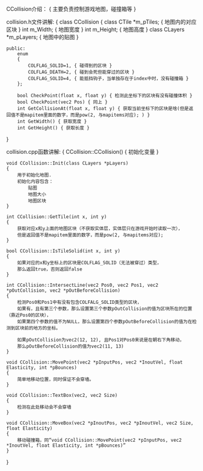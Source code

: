 CCollision介绍：
{
    主要负责控制游戏地图，碰撞箱等
}

collision.h文件讲解:
{
    class CCollision
    {
        class CTile *m_pTiles; { 地图内的对应区块 }
        int m_Width; { 地图宽度 }
        int m_Height; { 地图高度 }
        class CLayers *m_pLayers; { 地图中的贴图 }

    public:
        enum
        {
            COLFLAG_SOLID=1, { 碰得到的区块 }
            COLFLAG_DEATH=2, { 碰到会死但能穿过的区块 }
            COLFLAG_SOLID=4, { 能抵挡钩子，当单独存在于index中时，没有碰撞箱 }
        };

        bool CheckPoint(float x, float y) { 检测此坐标下的区块有没有碰撞体积 }
        bool CheckPoint(vec2 Pos) { 同上 }
        int GetCollisionAt(float x, float y) { 获取当前坐标下的区块是啥(但是返回值不是mapitem里面的数字，而是pow(2, 与mapitems对应); ) }
        int GetWidth() { 获取宽度 }
        int GetHeight() { 获取长度 }
}

collision.cpp函数讲解:
{
    CCollision::CCollision()
    {
        初始化变量
    }

    void CCollision::Init(class CLayers *pLayers)
    {
        用于初始化地图.
        初始化内容包含：
            贴图
            地图大小
            地图区块
    }

    int CCollision::GetTile(int x, int y)
    {
        获取对应x和y上面的地图区块（不获取实体层，实体层只在游戏开始时读取一次），
        但是返回值不是mapitem里面的数字，而是pow(2, 与mapitems对应);
    }

    bool CCollision::IsTileSolid(int x, int y)
    {
        如果对应的x和y坐标上的区块是COLFLAG_SOLID（无法被穿过）类型，
        那么返回true，否则返回false
    }

    int CCollision::IntersectLine(vec2 Pos0, vec2 Pos1, vec2 *pOutCollision, vec2 *pOutBeforeCollision)
    {
        检测Pos0和Pos1中有没有包含COLFALG_SOLID类型的区块，
        如果有，且有第三个参数，那么设置第三个参数pOutCollision的值为区块所在的位置（靠近Pos0的区块），
        如果第四个参数的值不为NULL，那么设置第四个参数pOutBeforeCollision的值为在检测到区块前的地方的坐标。

        如果pOutCollision为vec2(12, 12), 且Pos1对Pos0来说是在朝右下角移动，
        那么pOutBeforeCollision的值为vec2(11, 13)
    }

    void CCollision::MovePoint(vec2 *pInputPos, vec2 *InoutVel, float Elasticity, int *pBounces)
    {
        简单地移动位置，同时保证不会穿墙。
    }

    void CCollision::TextBox(vec2, vec2 Size)
    {
        检测在此处移动会不会穿墙
    }

    void CCollision::MoveBox(vec2 *pInoutPos, vec2 *pInoutVel, vec2 Size, float Elasticity)
    {
        移动碰撞箱，同“void CCollision::MovePoint(vec2 *pInputPos, vec2 *InoutVel, float Elasticity, int *pBounces)”
    }
}
